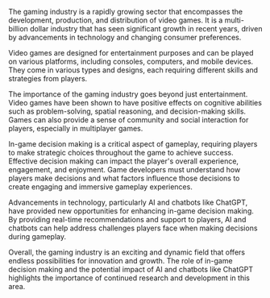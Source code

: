 
The gaming industry is a rapidly growing sector that encompasses the development, production, and distribution of video games. It is a multi-billion dollar industry that has seen significant growth in recent years, driven by advancements in technology and changing consumer preferences.

Video games are designed for entertainment purposes and can be played on various platforms, including consoles, computers, and mobile devices. They come in various types and designs, each requiring different skills and strategies from players.

The importance of the gaming industry goes beyond just entertainment. Video games have been shown to have positive effects on cognitive abilities such as problem-solving, spatial reasoning, and decision-making skills. Games can also provide a sense of community and social interaction for players, especially in multiplayer games.

In-game decision making is a critical aspect of gameplay, requiring players to make strategic choices throughout the game to achieve success. Effective decision making can impact the player's overall experience, engagement, and enjoyment. Game developers must understand how players make decisions and what factors influence those decisions to create engaging and immersive gameplay experiences.

Advancements in technology, particularly AI and chatbots like ChatGPT, have provided new opportunities for enhancing in-game decision making. By providing real-time recommendations and support to players, AI and chatbots can help address challenges players face when making decisions during gameplay.

Overall, the gaming industry is an exciting and dynamic field that offers endless possibilities for innovation and growth. The role of in-game decision making and the potential impact of AI and chatbots like ChatGPT highlights the importance of continued research and development in this area.
